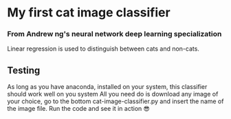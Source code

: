 # My first cat image classifier
### From Andrew ng's neural network deep learning specialization
Linear regression is used to distinguish between cats and non-cats.
## Testing
As long as you have anaconda, installed on your system, this classifier should work well on you system
All you need do is download any image of your choice, go to the bottom cat-image-classifier.py
and insert the name of the image file. Run the code and see it in action :sunglasses:
